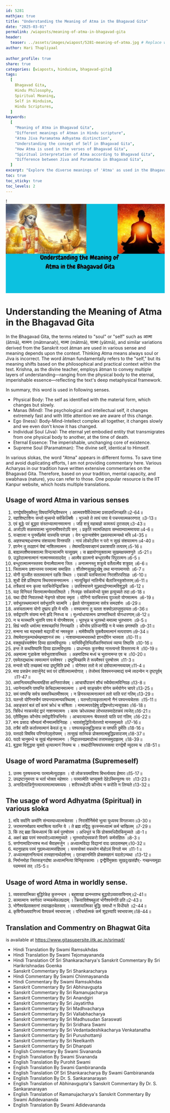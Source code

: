 ```yaml
---
id: 5281
mathjax: true
title: "Understanding the Meaning of Atma in the Bhagavad Gita"
date: "2025-03-01"
permalink: /wiaposts/meaning-of-atma-in-bhagavad-gita
header:
  teaser: ../assets/images/wiapost/5281-meaning-of-atma.jpg # Replace with an appropriate image if you have one.
author: Hari Thapliyaal

author_profile: true
share: true
categories: [wiaposts, hinduism, bhagavad-gita]
tags:
  [
    Bhagavad Gita,
    Hindu Philosophy,
    Spiritual Meaning,
    Self in Hinduism,
    Hindu Scriptures,
  ]
keywords:
  [
    "Meaning of Atma in Bhagavad Gita",
    "Different meanings of Atman in Hindu scripture",
    "Atma Jiva Paramatma Adhyatma distinction",
    "Understanding the concept of Self in Bhagavad Gita",
    "How Atma is used in the verses of Bhagavad Gita",
    "Spiritual interpretation of Atma according to Bhagavad Gita",
    "Difference between Jiva and Paramatma in Bhagavad Gita",
  ]
excerpt: "Explore the diverse meanings of 'Atma' as used in the Bhagavad Gita, from the physical body to the eternal soul. Understand the context and interpretations of Atma, Jiva, Paramatma, and Adhyatma with key shlokas."
toc: true
toc_sticky: true
toc_levels: 2
---
```


!![Meaning of Atma](../assets/images/wiapost/5281-meaning-of-atma.jpg)

# Understanding the Meaning of Atma in the Bhagavad Gita


In the Bhagavad Gita, the terms related to "soul" or "self" such as आत्मा (ātmā), मात्मनः (mātmanaḥ), मात्मा (mātmā), यात्मा (yātmā), and similar variations derived from the Sanskrit root ātman are used in various sense and meaning depends upon the context. Thinking Atma means always soul or Jiva is incorrect. The word ātman fundamentally refers to the "self," but its meaning shifts based on the philosophical and practical context within the text. Krishna, as the divine teacher, employs ātman to convey multiple layers of understanding—ranging from the physical body to the eternal, imperishable essence—reflecting the text's deep metaphysical framework.

In summary, this word is used in following senses.
- Physical Body: The self as identified with the material form, which changes but slowly.
- Manas (Mind): The psychological and intellectual self, it changes extremely fast and with little attention we are aware of this change.
- Ego (Iness): Body-Mind-Intellect complex all together, it changes slowly and we even don't know it has changed.
- Individual Soul (Jiva): The eternal yet embodied entity that transmigrates from one physical body to another, at the time of death.
- Eternal Essence: The imperishable, unchanging core of existence.
- Supreme Soul (Paramatman): The divine self, identical to Himself.

In various slokas, the word "Atma" appears in different forms. To save time and avoid duplicating efforts, I am not providing commentary here. Various Acharyas in our tradition have written extensive commentaries on the Bhagavad Gita. Therefore, based on your tradition, mental capacity, and swabhava (nature), you can refer to those. One popular resource is the IIT Kanpur website, which hosts multiple translations.

## Usage of word Atma in various senses

1. रागद्वेषविमुक्तैस्तु विषयानिन्द्रियैश्चरन् । आत्मवश्यैर्विधेयात्मा प्रसादमधिगच्छति॥2-64॥   
1. यज्ञशिष्टाशिनः सन्तो मुच्यन्ते सर्वकिल्बिषैः । भुञ्जते ते त्वघं पापा ये पचन्त्यात्मकारणात् ॥3-13॥   
1. एवं बुद्धेः परं बुद्ध्वा संस्तभ्यात्मानमात्मना । जहि शत्रुं महाबाहो कामरूपं दुरासदम्॥3-43॥   
1. अजोऽपि सन्नव्ययात्मा भूतानामीश्वरोऽपि सन् । प्रकृतिं स्वामधिष्ठाय सम्भवाम्यात्ममायया॥4-6॥   
1. यज्ज्ञात्वा न पुनर्मोहमेवं यास्यसि पाण्डव । येन भूतान्यशेषेण द्रक्ष्यस्यात्मन्यथो मयि॥4-35॥   
1. अज्ञश्चाश्रद्दधानश्च संशयात्मा विनश्यति । नायं लोकोऽस्ति न परो न सुखं संशयात्मनः॥4-40॥   
1. ज्ञानेन तु तदज्ञानं येषां नाशितमात्मनः । तेषामादित्यवज्ज्ञानं प्रकाशयति तत्परम्॥5-16॥   
1. बाह्यस्पर्शेष्वसक्तात्मा विन्दत्यात्मनि यत्सुखम् । स ब्रह्मयोगयुक्तात्मा सुखमक्षयमश्नुते ॥5-21॥   
1. उद्धरेदात्मनात्मानं नात्मानमवसादयेत् । आत्मैव ह्यात्मनो बन्धुरात्मैव रिपुरात्मनः॥6-5॥   
1. बन्धुरात्मात्मनस्तस्य येनात्मैवात्मना जितः । अनात्मनस्तु शत्रुत्वे वर्तेतात्मैव शत्रुवत् ॥6-6॥   
1. जितात्मनः प्रशान्तस्य परमात्मा समाहितः । शीतोष्णसुखदुःखेषु तथा मानापमानयोः ॥6-7॥   
1. योगी युञ्जीत सततमात्मानं रहसि स्थितः । एकाकी यतचित्तात्मा निराशीरपरिग्रहः ॥6-10॥   
1. शुचौ देशे प्रतिष्ठाप्य स्थिरमासनमात्मनः । नात्युच्छ्रितं नातिनीचं चैलाजिनकुशोत्तरम्॥6-11॥   
1. तत्रैकाग्रं मनः कृत्वा यतचित्तेन्द्रियक्रियः । उपविश्यासने युञ्ज्याद्योगमात्मविशुद्धये ॥6-12॥   
1. यदा विनियतं चित्तमात्मन्येवावतिष्ठते । निःस्पृहः सर्वकामेभ्यो युक्त इत्युच्यते तदा॥6-18॥   
1. यथा दीपो निवातस्थो नेङ्गते सोपमा स्मृता । योगिनो यतचित्तस्य युञ्जतो योगमात्मनः ॥6-19॥   
1. सर्वभूतस्थमात्मानं सर्वभूतानि चात्मनि । ईक्षते योगयुक्तात्मा सर्वत्र समदर्शनः ॥6-29॥   
1. असंयतात्मना योगो दुष्प्राप इति मे मतिः । वश्यात्मना तु यतता शक्योऽवाप्तुमुपायतः॥6-36॥   
1. सर्वद्वाराणि संयम्य मनो हृदि निरुध्य च । मूर्ध्न्याधायात्मनः प्राणमास्थितो योगधारणाम्॥8-12॥   
1. न च मत्स्थानि भूतानि पश्य मे योगमैश्वरम् । भूतभृन्न च भूतस्थो ममात्मा भूतभावनः ॥9-5॥   
1. क्षिप्रं भवति धर्मात्मा शश्वच्छान्तिं निगच्छति । कौन्तेय प्रतिजानीहि न मे भक्तः प्रणश्यति ॥9-31॥   
1. मन्मना भव मद्भक्तो मद्याजी मां नमस्कुरु । मामेवैष्यसि युक्त्वैवमात्मानं मत्परायणः॥9-34॥   
1. तेषामेवानुकम्पार्थमहमज्ञानजं तमः । नाशयाम्यात्मभावस्थो ज्ञानदीपेन भास्वता ॥10-11॥   
1. वक्तुमर्हस्यशेषेण दिव्या ह्यात्मविभूतयः । याभिर्विभूतिभिर्लोकानिमांस्त्वं व्याप्य तिष्ठसि ॥10-16॥   
1. हन्त ते कथयिष्यामि दिव्या ह्यात्मविभूतयः । प्राधान्यतः कुरुश्रेष्ठ नास्त्यन्तो विस्तरस्य मे ॥10-19॥   
1. अहमात्मा गुडाकेश सर्वभूताशयस्थितः । अहमादिश्च मध्यं च भूतानामन्त एव च ॥10-20॥   
1. एवमेतद्यथात्थ त्वमात्मानं परमेश्वर । द्रष्टुमिच्छामि ते रूपमैश्वरं पुरुषोत्तम ॥11-3॥   
1. मन्यसे यदि तच्छक्यं मया द्रष्टुमिति प्रभो । योगेश्वर ततो मे त्वं दर्शयात्मानमव्ययम्॥11-4॥   
1. मया प्रसन्नेन तवार्जुनेदं रूपं परं दर्शितमात्मयोगात् । तेजोमयं विश्वमनन्तमाद्यं यन्मे त्वदन्येन न दृष्टपूर्वम् ॥11-47॥   
1. अमानित्वमदम्भित्वमहिंसा क्षान्तिरार्जवम् । आचार्योपासनं शौचं स्थैर्यमात्मविनिग्रहः॥13-8॥   
1. ध्यानेनात्मनि पश्यन्ति केचिदात्मानमात्मना । अन्ये साङ्ख्येन योगेन कर्मयोगेन चापरे॥13-25॥   
1. समं पश्यन्हि सर्वत्र समवस्थितमीश्वरम् । न हिनस्त्यात्मनात्मानं ततो याति परां गतिम्॥13-29॥   
1. यतन्तो योगिनश्चैनं पश्यन्त्यात्मन्यवस्थितम् । यतन्तोऽप्यकृतात्मानो नैनं पश्यन्त्यचेतसः ॥15-11॥   
1. अहङ्कारं बलं दर्पं कामं क्रोधं च संश्रिताः । मामात्मपरदेहेषु प्रद्विषन्तोऽभ्यसूयकाः॥16-18॥   
1. त्रिविधं नरकस्येदं द्वारं नाशनमात्मनः । कामः क्रोधस्तथा लोभस्तस्मादेतत्त्रयं त्यजेत्॥16-21॥   
1. एतैर्विमुक्तः कौन्तेय तमोद्वारैस्त्रिभिर्नरः । आचरत्यात्मनः श्रेयस्ततो याति परां गतिम् ॥16-22॥   
1. मनः प्रसादः सौम्यत्वं मौनमात्मविनिग्रहः । भावसंशुद्धिरित्येतत्तपो मानसमुच्यते ॥17-16॥   
1. तत्रैवं सति कर्तारमात्मानं केवलं तु यः । पश्यत्यकृतबुद्धित्वान्न स पश्यति दुर्मतिः॥18-16॥   
1. यत्तदग्रे विषमिव परिणामेऽमृतोपमम् । तत्सुखं सात्त्विकं प्रोक्तमात्मबुद्धिप्रसादजम्॥18-37॥   
1. यदग्रे चानुबन्धे च सुखं मोहनमात्मनः । निद्रालस्यप्रमादोत्थं तत्तामसमुदाहृतम् ॥18-39॥   
1. बुद्ध्या विशुद्धया युक्तो धृत्यात्मानं नियम्य च । शब्दादीन्विषयांस्त्यक्त्वा रागद्वेषौ व्युदस्य च ॥18-51॥   
  
## Usage of word Paramatma (Supremeself)
1. उत्तमः पुरुषस्त्वन्यः परमात्मेत्युदाहृतः । यो लोकत्रयमाविश्य बिभर्त्यव्यय ईश्वरः॥15-17॥   
1. उपद्रष्टानुमन्ता च भर्ता भोक्ता महेश्वरः । परमात्मेति चाप्युक्तो देहेऽस्मिन्पुरुषः परः ॥13-23॥   
1. अनादित्वान्निर्गुणत्वात्परमात्मायमव्ययः । शरीरस्थोऽपि कौन्तेय न करोति न लिप्यते॥13-32॥   
 
## The usage of word Adhyatma (Spiritual) in various sloka
1. मयि सर्वाणि कर्माणि संन्यस्याध्यात्मचेतसा । निराशीर्निर्ममो भूत्वा युध्यस्व विगतज्वरः॥3-30॥   
1. जरामरणमोक्षाय मामाश्रित्य यतन्ति ये । ते ब्रह्म तद्विदुः कृत्स्नमध्यात्मं कर्म चाखिलम् ॥7-29॥   
1. किं तद् ब्रह्म किमध्यात्मं किं कर्म पुरुषोत्तम । अधिभूतं च किं प्रोक्तमधिदैवंकिमुच्यते ॥8-1॥   
1. अक्षरं ब्रह्म परमं स्वभावोऽध्यात्ममुच्यते । भूतभावोद्भवकरो विसर्गः कर्मसंज्ञितः ॥8-3॥   
1. सर्गाणामादिरन्तश्च मध्यं चैवाहमर्जुन । अध्यात्मविद्या विद्यानां वादः प्रवदतामहम्॥10-32॥   
1. मदनुग्रहाय परमं गुह्यमध्यात्मसंज्ञितम् । यत्त्वयोक्तं वचस्तेन मोहोऽयं विगतो मम ॥11-1॥   
1. अध्यात्मज्ञाननित्यत्वं तत्त्वज्ञानार्थदर्शनम् । एतज्ज्ञानमिति प्रोक्तमज्ञानं यदतोऽन्यथा ॥13-12॥   
1. निर्मानमोहा जितसङ्गदोषा अध्यात्मनित्या विनिवृत्तकामाः । द्वन्द्वैर्विमुक्ताः सुखदुःखसंज्ञैर्- गच्छन्त्यमूढाः पदमव्ययं तत् ॥15-5॥   

## Usage of word Atma in worldly sense.
1. व्यवसायात्मिका बुद्धिरेकेह कुरुनन्दन । बहुशाखा ह्यनन्ताश्च बुद्धयोऽव्यवसायिनाम्॥2-41॥   
1. कामात्मानः स्वर्गपरा जन्मकर्मफलप्रदाम् । क्रियाविशेषबहुलां भोगैश्वर्यगतिं प्रति॥2-43॥   
1. भोगैश्वर्यप्रसक्तानां तयापहृतचेतसाम् । व्यवसायात्मिका बुद्धिः समाधौ न विधीयते ॥2-44॥   
1. कृषिगौरक्ष्यवाणिज्यं वैश्यकर्म स्वभावजम् । परिचर्यात्मकं कर्म शूद्रस्यापि स्वभावजम्॥18-44॥ 

## Translation and Commentry on Bhagwat Gita
 is available at https://www.gitasupersite.iitk.ac.in/srimad/

- Hindi Translation By Swami Ramsukhdas
-  Hindi Translation By Swami Tejomayananda
-  Hindi Translation Of Sri Shankaracharya's Sanskrit Commentary By Sri Harikrishnadas Goenka
-  Sanskrit Commentary By Sri Shankaracharya
-  Hindi Commentary By Swami Chinmayananda
-  Hindi Commentary By Swami Ramsukhdas
-  Sanskrit Commentary By Sri Abhinavgupta
-  Sanskrit Commentary By Sri Ramanujacharya
-  Sanskrit Commentary By Sri Anandgiri
-  Sanskrit Commentary By Sri Jayatirtha
-  Sanskrit Commentary By Sri Madhvacharya
-  Sanskrit Commentary By Sri Vallabhacharya
-  Sanskrit Commentary By Sri Madhusudan Saraswati
-  Sanskrit Commentary By Sri Sridhara Swami
-  Sanskrit Commentary By Sri Vedantadeshikacharya Venkatanatha
-  Sanskrit Commentary By Sri Purushottamji
-  Sanskrit Commentary By Sri Neelkanth
-  Sanskrit Commentary By Sri Dhanpati
-  English Commentary By Swami Sivananda
-  English Translation By Swami Sivananda
-  English Translation By Purohit Swami
-  English Translation By Swami Gambirananda
-  English Translation Of Sri Shankaracharya By Swami Gambirananda
-  English Translation By Dr. S. Sankaranarayan
-  English Translation of Abhinavgupta's Sanskrit Commentary By Dr. S. Sankaranarayan
-  English Translation of Ramanujacharya's Sanskrit Commentary By Swami Adidevananda
-  English Translation By Swami Adidevananda